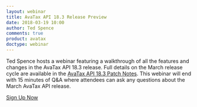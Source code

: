 ```yaml
---
layout: webinar
title: AvaTax API 18.3 Release Preview
date: 2018-03-19 10:00
author: Ted Spence
comments: true
product: avatax
doctype: webinar
---
```


Ted Spence hosts a webinar featuring a walkthrough of all the features and changes in the AvaTax API 18.3 release.  Full details on the March release cycle are available in the [AvaTax API 18.3 Patch Notes](/blog/2018/03/09/AvaTax-18-3-patch-notes/).  This webinar will end with 15 minutes of Q&A where attendees can ask any questions about the March AvaTax API release.


<p class="btn-callout"><a href="https://attendee.gotowebinar.com/register/8135505725963625219" role="button">Sign Up Now</a></p>
